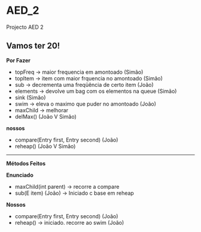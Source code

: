 AED_2
=====

Projecto AED 2

**Vamos ter 20!**
-------------

**Por Fazer**
- topFreq -> maior frequencia em amontoado (Simão)
- topItem -> item com maior frquencia no amontoado (Simão)
- sub -> decrementa uma freqüência de certo item (João)
- elements -> devolve um bag com os elementos na queue (Simão)
- sink (Simão)
- swim -> eleva o maximo que puder no amontoado (João)
- maxChild -> melhorar
- delMax() (João V Simão)


**nossos**
- compare(Entry<E> first, Entry<E> second) (João)
- reheap() (João V Simão)

------------------------------------------------------------------

**Métodos Feitos**

**Enunciado**
- maxChild(int parent) -> recorre a compare
- sub(E item) (João) -> Iniciado c base em reheap

**Nossos**
- compare(Entry<E> first, Entry<E> second) (João)
- reheap() -> iniciado. recorre ao swim (João)